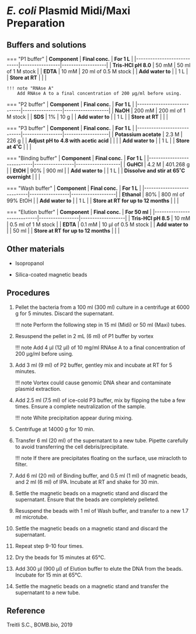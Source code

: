 # *E. coli* Plasmid Midi/Maxi Preparation
## **Buffers and solutions**
=== "P1 buffer"
    | **Component**              | **Final conc.** | **For 1 L**       |
    |----------------------------|-----------------|-------------------|
    | **Tris-HCl pH 8.0**        | 50 mM           | 50 ml of 1 M stock |
    | **EDTA**                   | 10 mM           | 20 ml of 0.5 M stock |
    | **Add water to**           |                 | 1 L               |
    | **Store at RT** |       |                   |

    !!! note "RNAse A"
        Add RNAse A to a final concentration of 200 μg/ml before using.

=== "P2 buffer"
    | **Component**              | **Final conc.** | **For 1 L**       |
    |----------------------------|-----------------|-------------------|
    | **NaOH**                   | 200 mM          | 200 ml of 1 M stock |
    | **SDS**                    | 1%              | 10 g              |
    | **Add water to**           |                 | 1 L               |
    | **Store at RT** |        |                   |

=== "P3 buffer"
    | **Component**              | **Final conc.** | **For 1 L**       |
    |----------------------------|-----------------|-------------------|
    | **Potassium acetate**      | 2.3 M           | 226 g             |
    | **Adjust pH to 4.8 with acetic acid** |       |                   |
    | **Add water to**           |                 | 1 L               |
    | **Store at 4˚C** |        |                   |

=== "Binding buffer"
    | **Component**              | **Final conc.** | **For 1 L**       |
    |----------------------------|-----------------|-------------------|
    | **GuHCl**                  | 4.2 M           | 401.268 g         |
    | **EtOH**                   | 90%             | 900 ml            |
    | **Add water to**           |                 | 1 L               |
    | **Dissolve and stir at 65˚C overnight** |    |                   |

=== "Wash buffer"
    | **Component**              | **Final conc.** | **For 1 L**       |
    |----------------------------|-----------------|-------------------|
    | **Ethanol**                | 80%             | 800 ml of 99% EtOH |
    | **Add water to**           |                 | 1 L               |
    | **Store at RT for up to 12 months** |        |                   |

=== "Elution buffer"
    | **Component**              | **Final conc.** | **For 50 ml**     |
    |----------------------------|-----------------|-------------------|
    | **Tris-HCl pH 8.5**        | 10 mM           | 0.5 ml of 1 M stock |
    | **EDTA**                   | 0.1 mM          | 10 μl of 0.5 M stock |
    | **Add water to**           |                 | 50 ml             |
    | **Store at RT for up to 12 months** |        |                   |

## **Other materials**

* Isopropanol

* Silica-coated magnetic beads


## **Procedures**

1. Pellet the bacteria from a 100 ml (300 ml) culture in a centrifuge at 6000 g for 5 minutes. Discard the supernatant. 

    !!! note
        Perform the following step in 15 ml (Midi) or 50 ml (Maxi) tubes.

2. Resuspend the pellet in 2 mL (6 ml) of P1 buffer by vortex

    !!! note
        Add 4 μl (12 µl) of 10 mg/ml RNAse A to a final concentration of 200 μg/ml before using.

3. Add 3 ml (9 ml) of P2 buffer, gentley mix and incubate at RT for 5 minutes.

    !!! note
        Vortex could cause genomic DNA shear and contaminate plasmid extraction.

4. Add 2.5 ml (7.5 ml) of ice-cold P3 buffer, mix by flipping the tube a few times. Ensure a complete neutralization of the sample.

    !!! note
        White precipitation appear during mixing.

5. Centrifuge at 14000 g for 10 min.

6. Transfer 6 ml (20 ml) of the supernatant to a new tube. Pipette carefully to avoid transferring the cell debris/precipitate.

    !!! note
        If there are precipitates floating on the surface, use miracloth to filter.

7. Add 6 ml (20 ml) of Binding buffer, and 0.5 ml (1 ml) of magnetic beads, and 2 ml (6 ml) of IPA. Incubate at RT and shake for 30 min.

8. Settle the magnetic beads on a magnetic stand and discard the supernatant. Ensure that the beads are completely pelleted.

9. Resuspend the beads with 1 ml of Wash buffer, and transfer to a new 1.7 ml microtube.

10. Settle the magnetic beads on a magnetic stand and discard the supernatant.

11. Repeat step 9-10 four times.

12. Dry the beads for 15 minutes at 65°C.

13. Add 300 μl (900 µl) of Elution buffer to elute the DNA from the beads. Incubate for 15 min at 65°C.

14. Settle the magnetic beads on a magnetic stand and transfer the supernatant to a new tube.

## **Reference**

Treitli S.C., BOMB.bio, 2019